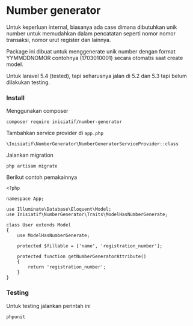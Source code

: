 # Number generator

Untuk keperluan internal, biasanya ada case dimana dibutuhkan unik number untuk memudahkan dalam pencatatan seperti nomor
nomor transaksi, nomor urut register dan lainnya.

Package ini dibuat untuk menggenerate unik number dengan format YYMMDDNOMOR contohnya (1703010001) secara otomatis saat
create model.

Untuk laravel 5.4 (tested), tapi seharusnya jalan di 5.2 dan 5.3 tapi belum dilakukan testing.

### Install

Menggunakan composer

```
composer require inisiatif/number-generator
```

Tambahkan service provider di ```app.php```

```
\Inisiatif\NumberGenerator\NumberGeneratorServiceProvider::class
```

Jalankan migration

```
php artisam migrate
```

Berikut contoh pemakainnya

```
<?php

namespace App;

use Illuminate\Database\Eloquent\Model;
use Inisiatif\NumberGenerator\Traits\ModelHasNumberGenerate;

class User extends Model
{
    use ModelHasNumberGenerate;

    protected $fillable = ['name', 'registration_number'];

    protected function getNumberGeneratorAttribute()
    {
        return 'registration_number';
    }
}
```

### Testing

Untuk testing jalankan perintah ini

```
phpunit
```
